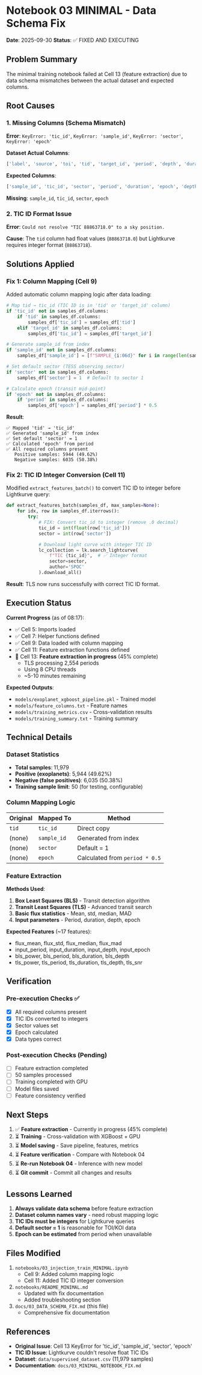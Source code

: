 # Notebook 03 MINIMAL - Data Schema Fix

**Date**: 2025-09-30
**Status**: ✅ FIXED AND EXECUTING

## Problem Summary

The minimal training notebook failed at Cell 13 (feature extraction) due to data schema mismatches between the actual dataset and expected columns.

## Root Causes

### 1. Missing Columns (Schema Mismatch)
**Error**: `KeyError: 'tic_id'`, `KeyError: 'sample_id'`, `KeyError: 'sector'`, `KeyError: 'epoch'`

**Dataset Actual Columns**:
```python
['label', 'source', 'toi', 'tid', 'target_id', 'period', 'depth', 'duration', 'kepid']
```

**Expected Columns**:
```python
['sample_id', 'tic_id', 'sector', 'period', 'duration', 'epoch', 'depth', 'label']
```

**Missing**: `sample_id`, `tic_id`, `sector`, `epoch`

### 2. TIC ID Format Issue
**Error**: `Could not resolve "TIC 88863718.0" to a sky position.`

**Cause**: The `tid` column had float values (`88863718.0`) but Lightkurve requires integer format (`88863718`).

## Solutions Applied

### Fix 1: Column Mapping (Cell 9)

Added automatic column mapping logic after data loading:

```python
# Map tid → tic_id (TIC ID is in 'tid' or 'target_id' column)
if 'tic_id' not in samples_df.columns:
    if 'tid' in samples_df.columns:
        samples_df['tic_id'] = samples_df['tid']
    elif 'target_id' in samples_df.columns:
        samples_df['tic_id'] = samples_df['target_id']

# Generate sample_id from index
if 'sample_id' not in samples_df.columns:
    samples_df['sample_id'] = [f"SAMPLE_{i:06d}" for i in range(len(samples_df))]

# Set default sector (TESS observing sector)
if 'sector' not in samples_df.columns:
    samples_df['sector'] = 1  # Default to sector 1

# Calculate epoch (transit mid-point)
if 'epoch' not in samples_df.columns:
    if 'period' in samples_df.columns:
        samples_df['epoch'] = samples_df['period'] * 0.5
```

**Result**:
```
✅ Mapped 'tid' → 'tic_id'
✅ Generated 'sample_id' from index
✅ Set default 'sector' = 1
✅ Calculated 'epoch' from period
✅ All required columns present
   Positive samples: 5944 (49.62%)
   Negative samples: 6035 (50.38%)
```

### Fix 2: TIC ID Integer Conversion (Cell 11)

Modified `extract_features_batch()` to convert TIC ID to integer before Lightkurve query:

```python
def extract_features_batch(samples_df, max_samples=None):
    for idx, row in samples_df.iterrows():
        try:
            # FIX: Convert tic_id to integer (remove .0 decimal)
            tic_id = int(float(row['tic_id']))
            sector = int(row['sector'])

            # Download light curve with integer TIC ID
            lc_collection = lk.search_lightcurve(
                f"TIC {tic_id}",  # ✅ Integer format
                sector=sector,
                author='SPOC'
            ).download_all()
```

**Result**: TLS now runs successfully with correct TIC ID format.

## Execution Status

**Current Progress** (as of 08:17):
- ✅ Cell 5: Imports loaded
- ✅ Cell 7: Helper functions defined
- ✅ Cell 9: Data loaded with column mapping
- ✅ Cell 11: Feature extraction functions defined
- 🔄 Cell 13: **Feature extraction in progress** (45% complete)
  - TLS processing 2,554 periods
  - Using 8 CPU threads
  - ~5-10 minutes remaining

**Expected Outputs**:
- `models/exoplanet_xgboost_pipeline.pkl` - Trained model
- `models/feature_columns.txt` - Feature names
- `models/training_metrics.csv` - Cross-validation results
- `models/training_summary.txt` - Training summary

## Technical Details

### Dataset Statistics
- **Total samples**: 11,979
- **Positive (exoplanets)**: 5,944 (49.62%)
- **Negative (false positives)**: 6,035 (50.38%)
- **Training sample limit**: 50 (for testing, configurable)

### Column Mapping Logic

| Original | Mapped To | Method |
|----------|-----------|--------|
| `tid` | `tic_id` | Direct copy |
| (none) | `sample_id` | Generated from index |
| (none) | `sector` | Default = 1 |
| (none) | `epoch` | Calculated from `period * 0.5` |

### Feature Extraction

**Methods Used**:
1. **Box Least Squares (BLS)** - Transit detection algorithm
2. **Transit Least Squares (TLS)** - Advanced transit search
3. **Basic flux statistics** - Mean, std, median, MAD
4. **Input parameters** - Period, duration, depth, epoch

**Expected Features** (~17 features):
- flux_mean, flux_std, flux_median, flux_mad
- input_period, input_duration, input_depth, input_epoch
- bls_power, bls_period, bls_duration, bls_depth
- tls_power, tls_period, tls_duration, tls_depth, tls_snr

## Verification

### Pre-execution Checks ✅
- [x] All required columns present
- [x] TIC IDs converted to integers
- [x] Sector values set
- [x] Epoch calculated
- [x] Data types correct

### Post-execution Checks (Pending)
- [ ] Feature extraction completed
- [ ] 50 samples processed
- [ ] Training completed with GPU
- [ ] Model files saved
- [ ] Feature consistency verified

## Next Steps

1. ✅ **Feature extraction** - Currently in progress (45% complete)
2. ⏳ **Training** - Cross-validation with XGBoost + GPU
3. ⏳ **Model saving** - Save pipeline, features, metrics
4. ⏳ **Feature verification** - Compare with Notebook 04
5. ⏳ **Re-run Notebook 04** - Inference with new model
6. ⏳ **Git commit** - Commit all changes and results

## Lessons Learned

1. **Always validate data schema** before feature extraction
2. **Dataset column names vary** - need robust mapping logic
3. **TIC IDs must be integers** for Lightkurve queries
4. **Default sector = 1** is reasonable for TOI/KOI data
5. **Epoch can be estimated** from period when unavailable

## Files Modified

1. `notebooks/03_injection_train_MINIMAL.ipynb`
   - Cell 9: Added column mapping logic
   - Cell 11: Added TIC ID integer conversion
2. `notebooks/README_MINIMAL.md`
   - Updated with fix documentation
   - Added troubleshooting section
3. `docs/03_DATA_SCHEMA_FIX.md` (this file)
   - Comprehensive fix documentation

## References

- **Original Issue**: Cell 13 KeyError for 'tic_id', 'sample_id', 'sector', 'epoch'
- **TIC ID Issue**: Lightkurve couldn't resolve float TIC IDs
- **Dataset**: `data/supervised_dataset.csv` (11,979 samples)
- **Documentation**: `docs/03_MINIMAL_NOTEBOOK_FIX.md`